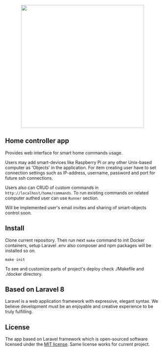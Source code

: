 <p align="center"><a href="https://laravel.com" target="_blank"><img src="https://raw.githubusercontent.com/laravel/art/master/logo-lockup/5%20SVG/2%20CMYK/1%20Full%20Color/laravel-logolockup-cmyk-red.svg" width="400"></a></p>

## Home controller app
Provides web interface for smart home commands usage.

Users may add smart-devices like Raspberry Pi or any other Unix-based computer as 'Objects' in the application. For item creating user have to set connection settings such as IP-address, username, password and port for future ssh connections.

Users also can CRUD of custom commands in `http://localhost/home/commands`. To run existing commands on related computer authed user can use `Runner` section.

Will be implemented user's email invites and sharing of smart-objects control soon.

## Install
Clone current repository. Then run next `make` command to init Docker containers, setup Laravel .env also composer and npm packages will be installed so on. 

```
make init
```

To see and customize parts of project's deploy check ./Makefile and ./docker directory.


## Based on Laravel 8

Laravel is a web application framework with expressive, elegant syntax. We believe development must be an enjoyable and creative experience to be truly fulfilling.


## License

The app based on Laravel framework whiсh is open-sourced software licensed under the [MIT license](https://opensource.org/licenses/MIT).
Same license works for current project.
